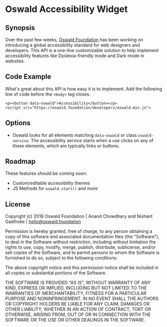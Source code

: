 # Oswald Accessibility Widget

## Synopsis

Over the past few weeks, [Oswald Foundation](https://oswald.foundation) has been working on introducing a global accessibility standard for web designers and developers. This API is a one-line customizable solution to help implement accessibility features like Dyslexia-friendly mode and Dark mode in websites.

## Code Example

What's great about this API is how easy it is to implement. Add the following line of code before the `<body>` tag closes.
```
<p><button data-oswald">Accessibility</button></p>
<script src="https://oswald.foundation/developers/oswald.min.js">
```

## Options

- Oswald looks for all elements matching `data-oswald` or class `oswald-service`. The accessibility service starts when a use clicks on any of these elements, which are typically links or buttons.

## Roadmap

These features should be coming soon:
- Custom/editable accessibility themes
- JS Methods for `oswald.start()` and more

## License

Copyright (c) 2016 Oswald Foundation | Anand Chowdhary and Nishant Gadihoke | hello@oswald.foundation

Permission is hereby granted, free of charge, to any person obtaining a copy of this software and associated documentation files (the "Software"), to deal in the Software without restriction, including without limitation the rights to use, copy, modify, merge, publish, distribute, sublicense, and/or sell copies of the Software, and to permit persons to whom the Software is furnished to do so, subject to the following conditions:

The above copyright notice and this permission notice shall be included in all copies or substantial portions of the Software.

THE SOFTWARE IS PROVIDED "AS IS", WITHOUT WARRANTY OF ANY KIND, EXPRESS OR IMPLIED, INCLUDING BUT NOT LIMITED TO THE WARRANTIES OF MERCHANTABILITY, FITNESS FOR A PARTICULAR PURPOSE AND NONINFRINGEMENT. IN NO EVENT SHALL THE AUTHORS OR COPYRIGHT HOLDERS BE LIABLE FOR ANY CLAIM, DAMAGES OR OTHER LIABILITY, WHETHER IN AN ACTION OF CONTRACT, TORT OR OTHERWISE, ARISING FROM, OUT OF OR IN CONNECTION WITH THE SOFTWARE OR THE USE OR OTHER DEALINGS IN THE SOFTWARE.
